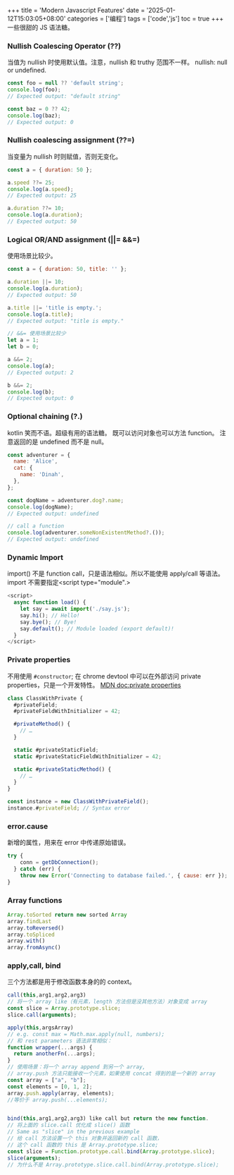 +++
title = 'Modern Javascript Features'
date = '2025-01-12T15:03:05+08:00'
categories = ['编程']
tags = ['code','js']
toc = true
+++
一些很甜的 JS 语法糖。

<!--more-->

### Nullish Coalescing Operator (??) 
当值为 nullish 时使用默认值。注意，nullish 和 truthy 范围不一样。
nullish: null or undefined.
```js
const foo = null ?? 'default string';
console.log(foo);
// Expected output: "default string"

const baz = 0 ?? 42;
console.log(baz);
// Expected output: 0
```

### Nullish coalescing assignment (??=)
当变量为 nullish 时则赋值，否则无变化。
```js
const a = { duration: 50 };

a.speed ??= 25;
console.log(a.speed);
// Expected output: 25

a.duration ??= 10;
console.log(a.duration);
// Expected output: 50
```
### Logical OR/AND assignment (||= &&=)
使用场景比较少。 
```js
const a = { duration: 50, title: '' };

a.duration ||= 10;
console.log(a.duration);
// Expected output: 50

a.title ||= 'title is empty.';
console.log(a.title);
// Expected output: "title is empty."

// &&= 使用场景比较少
let a = 1;
let b = 0;

a &&= 2;
console.log(a);
// Expected output: 2

b &&= 2;
console.log(b);
// Expected output: 0
```
### Optional chaining (?.)
kotlin 笑而不语。超级有用的语法糖。
既可以访问对象也可以方法 function。
注意返回的是 undefined 而不是 null。
```js
const adventurer = {
  name: 'Alice',
  cat: {
    name: 'Dinah',
  },
};

const dogName = adventurer.dog?.name;
console.log(dogName);
// Expected output: undefined

// call a function
console.log(adventurer.someNonExistentMethod?.());
// Expected output: undefined
```

### Dynamic Import
import() 不是 function call，只是语法相似。所以不能使用 apply/call 等语法。
import 不需要指定<script type="module".>
```js
<script>
  async function load() {
    let say = await import('./say.js');
    say.hi(); // Hello!
    say.bye(); // Bye!
    say.default(); // Module loaded (export default)!
  }
</script>
```

### Private properties
不用使用 `#constructor`;
在 chrome devtool 中可以在外部访问 private properties，只是一个开发特性。
[MDN doc:private properties](https://developer.mozilla.org/en-US/docs/Web/JavaScript/Reference/Classes/Private_properties)
```js
class ClassWithPrivate {
  #privateField;
  #privateFieldWithInitializer = 42;

  #privateMethod() {
    // …
  }

  static #privateStaticField;
  static #privateStaticFieldWithInitializer = 42;

  static #privateStaticMethod() {
    // …
  }
}

const instance = new ClassWithPrivateField();
instance.#privateField; // Syntax error

```

### error.cause
新增的属性，用来在 error 中传递原始错误。
```js
try {
    conn = getDbConnection();
  } catch (err) {
    throw new Error('Connecting to database failed.', { cause: err });
}
```
### Array functions

```js
Array.toSorted return new sorted Array
array.findLast
array.toReversed()
array.toSpliced
array.with()
array.fromAsync()
```

### apply,call, bind
三个方法都是用于修改函数本身的的 context。
```js
call(this,arg1,arg2,arg3)
// 将一个 array like（有元素，length 方法但是没其他方法）对象变成 array
const slice = Array.prototype.slice;
slice.call(arguments);

apply(this,argsArray)
// e.g. const max = Math.max.apply(null, numbers);
// 和 rest parameters 语法非常相似：
function wrapper(...args) {
  return anotherFn(...args);
}
// 使用场景：将一个 array append 到另一个 array,
// array.push 方法只能接收一个元素，如果使用 concat 得到的是一个新的 array
const array = ["a", "b"];
const elements = [0, 1, 2];
array.push.apply(array, elements);
//等价于 array.push(...elements);


bind(this,arg1,arg2,arg3) like call but return the new function.
// 将上面的 slice.call 优化成 slice() 函数
// Same as "slice" in the previous example
// 给 call 方法设置一个 this 对象并返回新的 call 函数，
// 这个 call 函数的 this 是 Array.prototype.slice;
const slice = Function.prototype.call.bind(Array.prototype.slice);
slice(arguments);
// 为什么不是 Array.prototype.slice.call.bind(Array.prototype.slice);
```